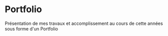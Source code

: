 # Portfolio
Présentation de mes travaux et accomplissement au cours de cette années sous forme d'un Portfolio
